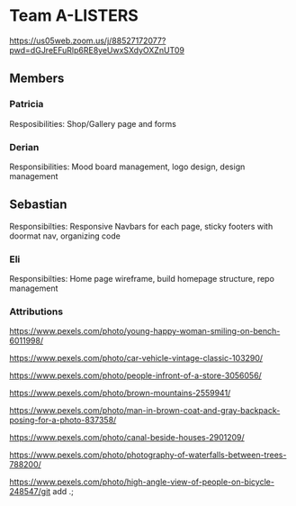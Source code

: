 # Team A-LISTERS

https://us05web.zoom.us/j/88527172077?pwd=dGJreEFuRlp6RE8yeUwxSXdyOXZnUT09

## Members

### Patricia

Resposibilities: Shop/Gallery page and forms

### Derian

Responsibilities: Mood board management, logo design, design management

## Sebastian

Responsibilties: Responsive Navbars for each page, sticky footers with doormat nav, organizing code

### Eli

Responsibilties: Home page wireframe, build homepage structure, repo management

### Attributions

https://www.pexels.com/photo/young-happy-woman-smiling-on-bench-6011998/

https://www.pexels.com/photo/car-vehicle-vintage-classic-103290/

https://www.pexels.com/photo/people-infront-of-a-store-3056056/

https://www.pexels.com/photo/brown-mountains-2559941/

https://www.pexels.com/photo/man-in-brown-coat-and-gray-backpack-posing-for-a-photo-837358/

https://www.pexels.com/photo/canal-beside-houses-2901209/

https://www.pexels.com/photo/photography-of-waterfalls-between-trees-788200/

https://www.pexels.com/photo/high-angle-view-of-people-on-bicycle-248547/git add .;